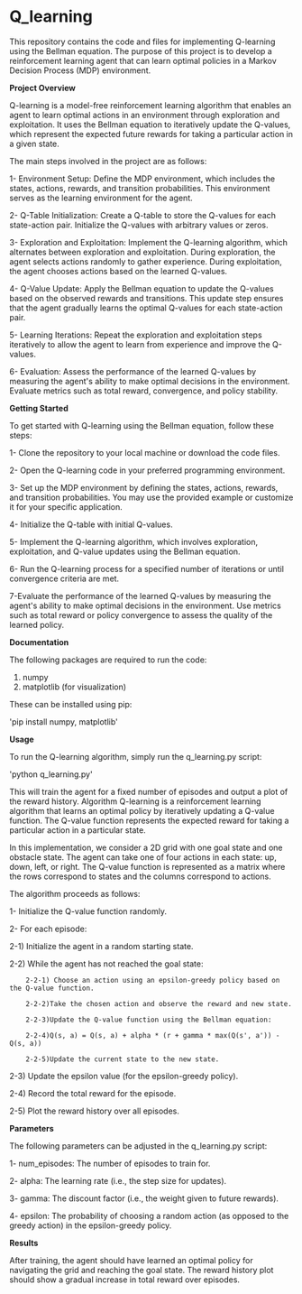 # Q_learning
This repository contains the code and files for implementing Q-learning using the Bellman equation. The purpose of this project is to develop a reinforcement learning agent that can learn optimal policies in a Markov Decision Process (MDP) environment.

**Project Overview**

Q-learning is a model-free reinforcement learning algorithm that enables an agent to learn optimal actions in an environment through exploration and exploitation. It uses the Bellman equation to iteratively update the Q-values, which represent the expected future rewards for taking a particular action in a given state.

The main steps involved in the project are as follows:

1- Environment Setup: Define the MDP environment, which includes the states, actions, rewards, and transition probabilities. This environment serves as the learning environment for the agent.

2- Q-Table Initialization: Create a Q-table to store the Q-values for each state-action pair. Initialize the Q-values with arbitrary values or zeros.

3- Exploration and Exploitation: Implement the Q-learning algorithm, which alternates between exploration and exploitation. During exploration, the agent selects actions randomly to gather experience. During exploitation, the agent chooses actions based on the learned Q-values.

4- Q-Value Update: Apply the Bellman equation to update the Q-values based on the observed rewards and transitions. This update step ensures that the agent gradually learns the optimal Q-values for each state-action pair.

5- Learning Iterations: Repeat the exploration and exploitation steps iteratively to allow the agent to learn from experience and improve the Q-values.

6- Evaluation: Assess the performance of the learned Q-values by measuring the agent's ability to make optimal decisions in the environment. Evaluate metrics such as total reward, convergence, and policy stability.

**Getting Started**

To get started with Q-learning using the Bellman equation, follow these steps:

1- Clone the repository to your local machine or download the code files.

2- Open the Q-learning code in your preferred programming environment.

3- Set up the MDP environment by defining the states, actions, rewards, and transition probabilities. You may use the provided example or customize it for your specific application.

4- Initialize the Q-table with initial Q-values.

5- Implement the Q-learning algorithm, which involves exploration, exploitation, and Q-value updates using the Bellman equation.

6- Run the Q-learning process for a specified number of iterations or until convergence criteria are met.

7-Evaluate the performance of the learned Q-values by measuring the agent's ability to make optimal decisions in the environment. Use metrics such as total reward or policy convergence to assess the quality of the learned policy.



**Documentation**


The following packages are required to run the code:

1) numpy
2) matplotlib (for visualization)

These can be installed using pip:

'pip install numpy, matplotlib'

**Usage**

To run the Q-learning algorithm, simply run the q_learning.py script:

'python q_learning.py'

This will train the agent for a fixed number of episodes and output a plot of the reward history. Algorithm Q-learning is a reinforcement learning algorithm that learns an optimal policy by iteratively updating a Q-value function. The Q-value function represents the expected reward for taking a particular action in a particular state. 

In this implementation, we consider a 2D grid with one goal state and one obstacle state. The agent can take one of four actions in each state: up, down, left, or right. The Q-value function is represented as a matrix where the rows correspond to states and the columns correspond to actions.

The algorithm proceeds as follows:

1- Initialize the Q-value function randomly.

2- For each episode:

  2-1) Initialize the agent in a random starting state.

  2-2) While the agent has not reached the goal state:

        2-2-1) Choose an action using an epsilon-greedy policy based on the Q-value function.
        
        2-2-2)Take the chosen action and observe the reward and new state.
        
        2-2-3)Update the Q-value function using the Bellman equation:
        
        2-2-4)Q(s, a) = Q(s, a) + alpha * (r + gamma * max(Q(s', a')) - Q(s, a))
        
        2-2-5)Update the current state to the new state.
        
  2-3) Update the epsilon value (for the epsilon-greedy policy).
  
  2-4) Record the total reward for the episode.

  2-5) Plot the reward history over all episodes.

**Parameters**

The following parameters can be adjusted in the q_learning.py script:

1- num_episodes: The number of episodes to train for.

2- alpha: The learning rate (i.e., the step size for updates).

3- gamma: The discount factor (i.e., the weight given to future rewards).

4- epsilon: The probability of choosing a random action (as opposed to the greedy action) in the epsilon-greedy policy.

**Results**

After training, the agent should have learned an optimal policy for navigating the grid and reaching the goal state. The reward history plot should show a gradual increase in total reward over episodes.
